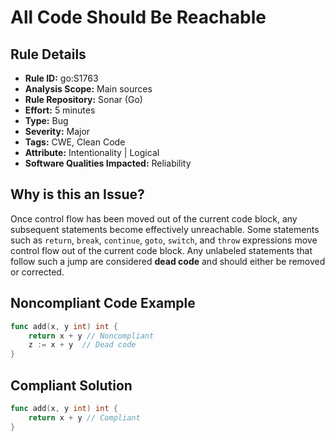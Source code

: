 # All Code Should Be Reachable

## Rule Details

- **Rule ID:** go:S1763  
- **Analysis Scope:** Main sources  
- **Rule Repository:** Sonar (Go)  
- **Effort:** 5 minutes  
- **Type:** Bug  
- **Severity:** Major  
- **Tags:** CWE, Clean Code  
- **Attribute:** Intentionality | Logical  
- **Software Qualities Impacted:** Reliability  

## Why is this an Issue?

Once control flow has been moved out of the current code block, any subsequent statements become effectively unreachable. Some statements such as `return`, `break`, `continue`, `goto`, `switch`, and `throw` expressions move control flow out of the current code block. Any unlabeled statements that follow such a jump are considered **dead code** and should either be removed or corrected.

## Noncompliant Code Example

```go
func add(x, y int) int {
    return x + y // Noncompliant
    z := x + y  // Dead code
}
```

## Compliant Solution

```go
func add(x, y int) int {
    return x + y // Compliant
}
```

